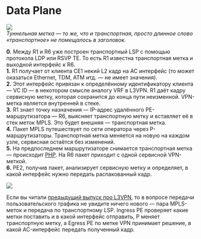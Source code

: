 # Data Plane

![](https://habrastorage.org/files/acb/a47/d41/acba47d41cdd4bd5be609823a10745d4.png)  
_Туннельная метка — то же, что и транспортная, просто длинное слово «транспортное» не помещалось в заголовок._

**0.** Между R1 и R6 уже построен транспортный LSP с помощью протокола LDP или RSVP TE. То есть R1 известна транспортная метка и выходной интерфейс к R6.  
**1.** R1 получает от клиента CE1 некий L2 кадр на AC интерфейс \(то может оказаться Ethernet, TDM, ATM итд. — не имеет значения\).  
**2.** Этот интерфейс привязан к определённому идентификатору клиента — VC ID — в некотором смысле аналогу VRF в L3VPN. R1 даёт кадру сервисную метку, которая сохранится до конца пути неизменной. VPN-метка является внутренней в стеке.  
**3.** R1 знает точку назначения — IP-адрес удалённого PE-маршрутизатора — R6, выясняет транспортную метку и вставляет её в стек меток MPLS. Это будет внешняя — транспортная метка.  
**4.** Пакет MPLS путешествует по сети оператора через P-маршрутизаторы. Транспортная метка меняется на новую на каждом узле, сервисная остаётся без изменений.  
**5.** На предпоследнем маршрутизаторе снимается транспортная метка — происходит [PHP](http://lookmeup.linkmeup.ru/#term487). На R6 пакет приходит с одной сервисной VPN-меткой.  
**6.** PE2, получив пакет, анализирует сервисную метку и определяет, в какой интерфейс нужно передать распакованный кадр.

![](https://habrastorage.org/files/a19/5a9/98a/a195a998a800472a97d486a8d3ec41a4.gif)

Если вы читали [предыдущий выпуск про L3VPN](https://linkmeup.ru/blog/204.html), то в вопросе передачи пользовательского трафика не увидите ничего нового — пара MPLS-меток и передача по транспортному LSP. Ingress PE проверяет какие метки поставить и в какой интерфейс отправить, P меняет транспортную метку, а Egress PE по метке VPN принимает решение, в какой AC-интерфейс передать полученный кадр.

